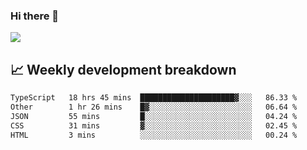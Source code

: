 ### Hi there 👋
<img align="center" src="https://github-readme-stats.vercel.app/api?username=Tumao727&show_icons=true&hide_title=true&theme=dracula" />


## 📈 Weekly development breakdown
<!--START_SECTION:waka-->

```txt
TypeScript   18 hrs 45 mins  █████████████████████▓░░░   86.33 %
Other        1 hr 26 mins    █▓░░░░░░░░░░░░░░░░░░░░░░░   06.64 %
JSON         55 mins         █░░░░░░░░░░░░░░░░░░░░░░░░   04.24 %
CSS          31 mins         ▓░░░░░░░░░░░░░░░░░░░░░░░░   02.45 %
HTML         3 mins          ░░░░░░░░░░░░░░░░░░░░░░░░░   00.24 %
```

<!--END_SECTION:waka-->